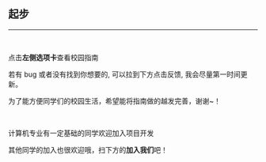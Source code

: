 ## 起步

---

<br>

点击**左侧选项卡**查看校园指南

若有 bug 或者没有找到你想要的,  可以拉到下方点击反馈,  我会尽量第一时间更新。

为了能方便同学们的校园生活，希望能将指南做的越发完善，谢谢~！

<br>

计算机专业有一定基础的同学欢迎加入项目开发

其他同学的加入也很欢迎哦，扫下方的**加入我们**吧！